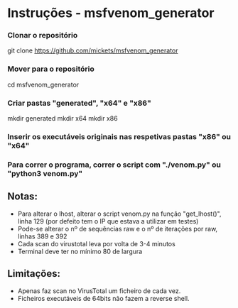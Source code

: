 # Instruções - msfvenom_generator

### Clonar o repositório
git clone https://github.com/mickets/msfvenom_generator

### Mover para o repositório
cd msfvenom_generator

### Criar pastas "generated", "x64" e "x86"
mkdir generated
mkdir x64
mkdir x86

### Inserir os executáveis originais nas respetivas pastas "x86" ou "x64"

### Para correr o programa, correr o script com "./venom.py" ou "python3 venom.py"


## Notas:
- Para alterar o lhost, alterar o script venom.py na função "get_lhost()", linha 129 (por defeito tem o IP que estava a utilizar em testes)
- Pode-se alterar o nº de sequências raw e o nº de iterações por raw, linhas 389 e 392
- Cada scan do virustotal leva por volta de 3-4 minutos
- Terminal deve ter no mínimo 80 de largura


## Limitações:
- Apenas faz scan no VirusTotal um ficheiro de cada vez.
- Ficheiros executáveis de 64bits não fazem a reverse shell.
